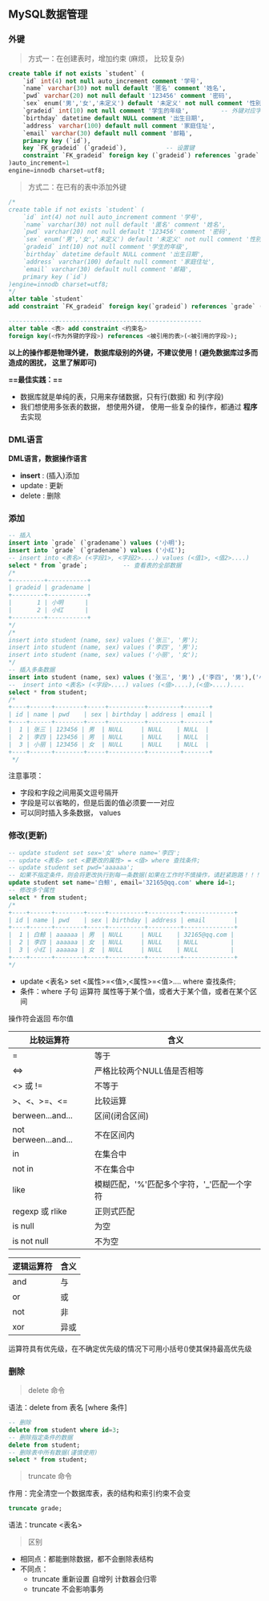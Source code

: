 ## MySQL数据管理

### 外键

> 方式一：在创建表时，增加约束 (麻烦， 比较复杂)

```sql
create table if not exists `student` (
	`id` int(4) not null auto_increment comment '学号',
	`name` varchar(30) not null default '匿名' comment '姓名',
	`pwd` varchar(20) not null default '123456' comment '密码',
	`sex` enum('男','女','未定义') default '未定义' not null comment '性别',
	`gradeid` int(10) not null comment '学生的年级',			-- 外键对应字段
	`birthday` datetime default NULL comment '出生日期',
	`address` varchar(100) default null comment '家庭住址',
	`email` varchar(30) default null comment '邮箱',
	primary key (`id`),					
	key `FK_gradeid` (`gradeid`),			-- 设置键
	constraint `FK_gradeid` foreign key (`gradeid`) references `grade` (`gradeid`)			-- 定义外键联合
)auto_increment=1
engine=innodb charset=utf8;
```





> 方式二：在已有的表中添加外键

```sql
/*
create table if not exists `student` (
	`id` int(4) not null auto_increment comment '学号',
	`name` varchar(30) not null default '匿名' comment '姓名',
	`pwd` varchar(20) not null default '123456' comment '密码',
	`sex` enum('男','女','未定义') default '未定义' not null comment '性别',
	`gradeid` int(10) not null comment '学生的年级',
	`birthday` datetime default NULL comment '出生日期',
	`address` varchar(100) default null comment '家庭住址',
	`email` varchar(30) default null comment '邮箱',
	primary key (`id`)
)engine=innodb charset=utf8;
*/
alter table `student`
add constraint `FK_gradeid` foreign key(`gradeid`) references `grade` (`gradeid`);

------------------------------------------------------
alter table <表> add constraint <约束名> 
foreign key(<作为外键的字段>) references <被引用的表>(<被引用的字段>);
```



**以上的操作都是物理外键， 数据库级别的外键，不建议使用！(避免数据库过多而造成的困扰， 这里了解即可)** 

**==最佳实践：==** 

- 数据库就是单纯的表，只用来存储数据，只有行(数据) 和 列(字段)
- 我们想使用多张表的数据， 想使用外键， 使用一些复杂的操作，都通过 **程序** 去实现



### DML语言

**DML语言，数据操作语言** 

- **insert** : (插入)添加
- update : 更新
- delete : 删除



### 添加

```sql
-- 插入
insert into `grade` (`gradename`) values ('小明');
insert into `grade` (`gradename`) values ('小红');
-- insert into <表名> (<字段1>, <字段2>....) values (<值1>, <值2>....)
select * from `grade`;			-- 查看表的全部数据
/*
+---------+-----------+
| gradeid | gradename |
+---------+-----------+
|       1 | 小明      |
|       2 | 小红      |
+---------+-----------+
*/
/*
insert into student (name, sex) values ('张三', '男'); 
insert into student (name, sex) values ('李四', '男');
insert into student (name, sex) values ('小丽', '女');
*/
-- 插入多条数据
insert into student (name, sex) values ('张三', '男') ,('李四', '男'),('小丽', '女');
--  insert into <表名> (<字段>....) values (<值>....),(<值>....).... 
select * from student;
/*
+----+------+--------+-----+----------+---------+-------+
| id | name | pwd    | sex | birthday | address | email |
+----+------+--------+-----+----------+---------+-------+
|  1 | 张三 | 123456 | 男  | NULL     | NULL    | NULL  |
|  2 | 李四 | 123456 | 男  | NULL     | NULL    | NULL  |
|  3 | 小丽 | 123456 | 女  | NULL     | NULL    | NULL  |
+----+------+--------+-----+----------+---------+-------+
 */

```

注意事项：

- 字段和字段之间用英文逗号隔开
- 字段是可以省略的，但是后面的值必须要一一对应
- 可以同时插入多条数据， values 



### 修改(更新)

```sql
-- update student set sex='女' where name='李四';
-- update <表名> set <要更改的属性> = <值> where 查找条件;
-- update student set pwd='aaaaaa';
-- 如果不指定条件，则会将更改执行到每一条数据(如果在工作时不慎操作，请赶紧跑路！！！嘻嘻)
update student set name='白鲸', email='32165@qq.com' where id=1;
-- 修改多个属性
select * from student;
/*
+----+------+--------+-----+----------+---------+--------------+
| id | name | pwd    | sex | birthday | address | email        |
+----+------+--------+-----+----------+---------+--------------+
|  1 | 白鲸 | aaaaaa | 男  | NULL     | NULL    | 32165@qq.com |
|  2 | 李四 | aaaaaa | 女  | NULL     | NULL    | NULL         |
|  3 | 小红 | aaaaaa | 女  | NULL     | NULL    | NULL         |
+----+------+--------+-----+----------+---------+--------------+
*/
```

- update <表名> set <属性>=<值>,<属性>=<值>.... where 查找条件;
- 条件：where 子句 运算符 属性等于某个值，或者大于某个值，或者在某个区间

操作符会返回 布尔值

| 比较运算符           | 含义                                       |
| -------------------- | ------------------------------------------ |
| =                    | 等于                                       |
| <=>                  | 严格比较两个NULL值是否相等                 |
| <> 或 !=             | 不等于                                     |
| >、<、>=、<=         | 比较运算                                   |
| berween...and...     | 区间(闭合区间)                             |
| not berween...and... | 不在区间内                                 |
| in                   | 在集合中                                   |
| not in               | 不在集合中                                 |
| like                 | 模糊匹配，'%'匹配多个字符，'_'匹配一个字符 |
| regexp 或 rlike      | 正则式匹配                                 |
| is null              | 为空                                       |
| is not null          | 不为空                                     |

|逻辑运算符|含义|
| -------------------- | ------------------------------------------ |
| and      | 与         |
| or       | 或       |
| not | 非 |
| xor | 异或 |

运算符具有优先级，在不确定优先级的情况下可用小括号()使其保持最高优先级



### 删除

> delete 命令

语法：delete from 表名 [where 条件]

```sql
-- 删除
delete from student where id=3;
-- 删除指定条件的数据
delete from student;
-- 删除表中所有数据(谨慎使用)
select * from student;
```

> truncate 命令

作用：完全清空一个数据库表，表的结构和索引约束不会变

```sql
truncate grade;
```

语法：truncate <表名>

> 区别

- 相同点：都能删除数据，都不会删除表结构
- 不同点：
    - truncate 重新设置 自增列 计数器会归零
    - truncate 不会影响事务